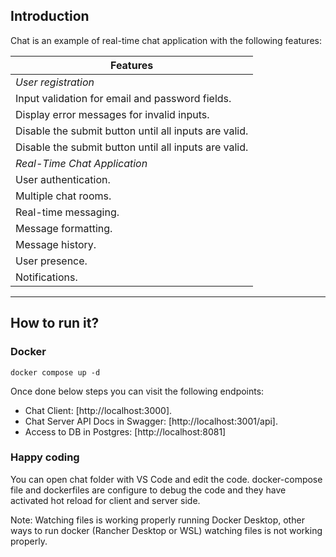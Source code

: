 ## Introduction

Chat is an example of real-time chat application with the following features:  

| Features | 
| --------- |
| *User registration* |
| Input validation for email and password fields. |
| Display error messages for invalid inputs. |
| Disable the submit button until all inputs are valid. |
| Disable the submit button until all inputs are valid. |
| *Real-Time Chat Application* |
| User authentication. |
| Multiple chat rooms. |
| Real-time messaging. |
| Message formatting. |
| Message history. |
| User presence. |
| Notifications. |

---

## How to run it?

### Docker

```shell
docker compose up -d
```

Once done below steps you can visit the following endpoints:

* Chat Client: [http://localhost:3000].
* Chat Server API Docs in Swagger: [http://localhost:3001/api].
* Access to DB in Postgres: [http://localhost:8081]


### Happy coding

You can open chat folder with VS Code and edit the code. docker-compose file and dockerfiles are configure to debug the code and they have activated hot reload for client and server side.

Note: Watching files is working properly running Docker Desktop, other ways to run docker (Rancher Desktop or WSL) watching files is not working properly. 